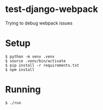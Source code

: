 # test-django-webpack
Trying to debug webpack issues

# Setup
```
$ python -m venv .venv
$ source .venv/bin/activate
$ pip install -r requirements.txt
$ npm install
```
# Running
```
$ ./run
```
